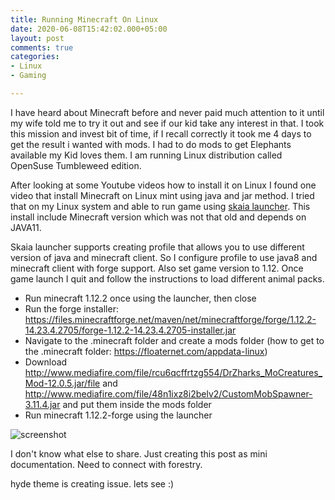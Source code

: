 ```yaml
---
title: Running Minecraft On Linux
date: 2020-06-08T15:42:02.000+05:00
layout: post
comments: true
categories:
- Linux
- Gaming

---
```

I have heard about Minecraft before and never paid much attention to it until my wife told me to try it out and see if our kid take any interest in that. I took this mission and invest bit of time, if I recall correctly it took me 4 days to get the result i wanted with mods. I had to do mods to get Elephants available my Kid loves them. I am running Linux distribution called OpenSuse Tumbleweed edition.

After looking at some Youtube videos how to install it on Linux I found one video that install Minecraft on Linux mint using java and jar method. I tried that on my Linux system and able to run game using [skaia launcher](https://www.skaia.website/). This install include Minecraft version which was not that old and depends on JAVA11.

Skaia launcher supports creating profile that allows you to use different version of java and minecraft client. So I configure profile to use java8 and minecraft client with forge support. Also set game version to 1.12. Once game launch I quit and follow the instructions to load different animal packs.

* Run minecraft 1.12.2 once using the launcher, then close
* Run the forge installer: https://files.minecraftforge.net/maven/net/minecraftforge/forge/1.12.2-14.23.4.2705/forge-1.12.2-14.23.4.2705-installer.jar
* Navigate to the .minecraft folder and create a mods folder (how to get to the .minecraft folder: https://floaternet.com/appdata-linux)
* Download http://www.mediafire.com/file/rcu6qcffrtzg554/DrZharks_MoCreatures_Mod-12.0.5.jar/file and http://www.mediafire.com/file/48n1ixz8i2belv2/CustomMobSpawner-3.11.4.jar and put them inside the mods folder
* Run minecraft 1.12.2-forge using the launcher

![screenshot](https://i.imgur.com/XbuCK2l.png)

I don't know what else to share. Just creating this post as mini documentation. Need to connect with forestry.

hyde theme is creating issue. lets see :)